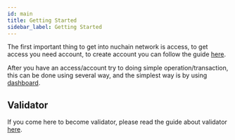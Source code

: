 ```yaml
---
id: main
title: Getting Started
sidebar_label: Getting Started
---
```


The first important thing to get into nuchain network is access, to get access you need account,
to create account you can follow the guide [here](account.md).

After you have an access/account try to doing simple operation/transaction, this can be done
using several way, and the simplest way is by using [dashboard](https://dashboard.nuchain.network).


## Validator

If you come here to become validator, please read the guide about validator [here](validator-basic.md).
